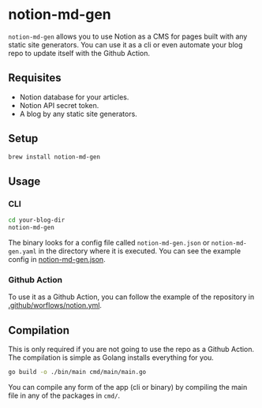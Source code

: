 # notion-md-gen

`notion-md-gen` allows you to use Notion as a CMS for pages built with any static site generators. You can use it as a cli or even automate your blog repo to update itself with the Github Action.


## Requisites

- Notion database for your articles.
- Notion API secret token.
- A blog by any static site generators.

## Setup
```bash
brew install notion-md-gen
```

## Usage

### CLI

```bash
cd your-blog-dir
notion-md-gen
```

The binary looks for a config file called `notion-md-gen.json` or `notion-md-gen.yaml` in the directory where it is executed. You can see the example config in [notion-md-gen.json](notion-md-gen.json).

### Github Action

To use it as a Github Action, you can follow the example of the repository in [.github/worflows/notion.yml](.github/workflows/notion.yml).

## Compilation

This is only required if you are not going to use the repo as a Github Action. The compilation is simple as Golang installs everything for you.

```bash
go build -o ./bin/main cmd/main/main.go
```

You can compile any form of the app (cli or binary) by compiling the main file in any of the packages in `cmd/`.

